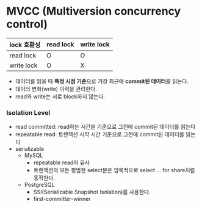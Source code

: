 # MVCC (Multiversion concurrency control)

| lock 호환성    | read lock | write lock |
|-------------|-----------|------------|
| read lock   | O         | O          |
| write lock | O         | X          |

- 데이터를 읽을 때 **특정 시점 기준**으로 가장 최근에 **commit된 데이터**를 읽는다.
- 데이터 변화(write) 이력을 관리한다.
- read와 write는 서로 block하지 않는다.

### Isolation Level
- read committed: read하는 시간을 기준으로 그전에 commit된 데이터를 읽는다
- repeatable read: 트랜잭션 시작 시간 기준으로 그전에 commit된 데이터를 읽는다
- serializable
  - MySQL
    - repeatable read와 유사
    - 트랜잭션의 모든 평범한 select문은 암묵적으로 select ... for share처럼 동작한다.
  - PostgreSQL
    - SSI(Serializable Snapshot Isolation)를 사용한다.
    - first-committer-winner